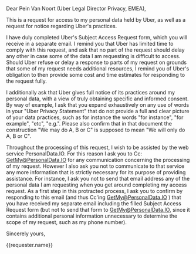 Dear Pein Van Noort (Uber Legal Director Privacy, EMEA), 

This is a request for access to my personal data held by Uber, as well as a request for notice regarding Uber's practices.

I have duly completed Uber's Subject Access Request form, which you will receive in a separate email. I remind you that Uber has limited time to comply with this request, and ask that no part of the request should delay any other in case some of the data I am requesting is difficult to access. Should Uber refuse or delay a response to parts of my request on grounds that some of my request needs additional resources, I remind you of Uber's obligation to then provide some cost and time estimates for responding to the request fully.

I additionally ask that Uber gives full notice of its practices around my personal data, with a view of truly obtaining specific and informed consent. By way of example, I ask that you expand exhaustively on any use of words in your "Uber Privacy Statement" that do not provide a full and clear picture of your data practices, such as for instance the words "for instance", "for example", "etc", "e.g.". Please also confirm that in that document the construction "We may do A, B or C" is supposed to mean "We will only do A, B or C". 

Throughout the processing of this request, I wish to be assisted by the web service PersonalData.IO. For this reason I ask you to Cc: GetMy@PersonalData.IO for any communication concerning the processing of my request. However I also ask you not to communicate to that service any more information that is strictly necessary for its purpose of providing assistance. For instance, I ask you not to send that email address any of the personal data I am requesting when you get around completing my access request. 
As a first step in this protracted process, I ask you to confirm by responding to this email (and thus Cc'ing GetMy@PersonalData.IO ) that you have received my separate email including the filled Subject Access Request form (but not to send that form to GetMy@PersonalData.IO, since it contains additional personal information unnecessary to determine the scope of my request, such as my phone number). 

Sincerely yours,

{{requester.name}}
